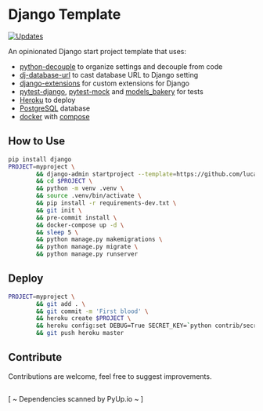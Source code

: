 # Django Template
[![Updates](https://pyup.io/repos/github/lucasrcezimbra/django-template/shield.svg)](https://pyup.io/repos/github/lucasrcezimbra/django-template/)

An opinionated Django start project template that uses:
- [python-decouple](https://github.com/henriquebastos/python-decouple) to organize settings and decouple from code
- [dj-database-url](https://github.com/kennethreitz/dj-database-url) to cast database URL to Django setting
- [django-extensions](https://github.com/django-extensions/django-extensions) for custom extensions for Django
- [pytest-django](https://github.com/pytest-dev/pytest-django), [pytest-mock](https://github.com/pytest-dev/pytest-mock) and [models_bakery](https://github.com/model-bakers/model_bakery) for tests
- [Heroku](https://www.heroku.com/) to deploy
- [PostgreSQL](https://www.postgresql.org/) database
- [docker](https://www.docker.com/) with [compose](https://github.com/docker/compose)


## How to Use
```bash
pip install django
PROJECT=myproject \
        && django-admin startproject --template=https://github.com/lucasrcezimbra/django-template/archive/master.zip --name=Procfile,env-sample --extension=env,ini,txt,yml $PROJECT \
        && cd $PROJECT \
        && python -m venv .venv \
        && source .venv/bin/activate \
        && pip install -r requirements-dev.txt \
        && git init \
        && pre-commit install \
        && docker-compose up -d \
        && sleep 5 \
        && python manage.py makemigrations \
        && python manage.py migrate \
        && python manage.py runserver
```

## Deploy
```bash
PROJECT=myproject \
        && git add . \
        && git commit -m 'First blood' \
        && heroku create $PROJECT \
        && heroku config:set DEBUG=True SECRET_KEY=`python contrib/secret_gen.py` ALLOWED_HOSTS='.herokuapp.com'\
        && git push heroku master
```

## Contribute

Contributions are welcome, feel free to suggest improvements.


##

[ ~ Dependencies scanned by PyUp.io ~ ]
